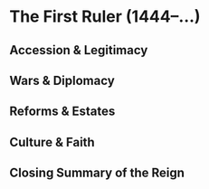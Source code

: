 # The First Ruler (1444–…)
## Accession & Legitimacy
## Wars & Diplomacy
## Reforms & Estates
## Culture & Faith
## Closing Summary of the Reign
